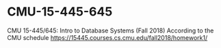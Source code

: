 # CMU-15-445-645
CMU 15-445/645: Intro to Database Systems (Fall 2018)
According to the CMU schedule https://15445.courses.cs.cmu.edu/fall2018/homework1/

